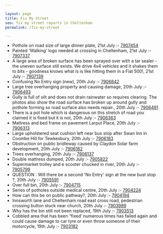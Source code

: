 ```yaml
---

layout: page
title: Fix My Street
seo: fix my street reports in Cheltenham
permalink: /fix-my-street

---
```


<!-- fix_marker starts -->

- Pothole on road size of large dinner plate, 21st July :- [7907454](https://www.fixmystreet.com/report/7907454)
- Painted 'Walking' logo needed at crossing in Cheltenham, 21st July :- [7907337](https://www.fixmystreet.com/report/7907337)
- A large area of broken surface has been sprayed over with a tar sealer - the uneven surface still exists. We drive 4x4 vehicles and it shakes them to bits - goodness knows what is is like hitting them in a Fiat 500!, 21st July :- [7907139](https://www.fixmystreet.com/report/7907139)
- Confusing No Entry sign (new), 20th July :- [7906842](https://www.fixmystreet.com/report/7906842)
- Large tree overhanging property and causing damage, 20th July :- [7906493](https://www.fixmystreet.com/report/7906493)
- Gully is full of silt and does not drain rainwater so requires clearing. The photos also show the road surface has broken up around gully and pothole forming so road surface also needs repair., 20th July :- [7906491](https://www.fixmystreet.com/report/7906491)
- There is a pot hole which is dangerous on this stretch of road you claimed it is fixed but it is not, 20th July :- [7906363](https://www.fixmystreet.com/report/7906363)
- Mattress and bed frame on pavement Larput Place, 20th July :- [7906313](https://www.fixmystreet.com/report/7906313)
- Large upholstered seat cushion left near bus stop after Swan Inn in Coombe Hill for Tewkesbury, 20th July :- [7906183](https://www.fixmystreet.com/report/7906183)
- Obstruction on public bridleway caused by Claydon Solar farm development, 20th July :- [7906182](https://www.fixmystreet.com/report/7906182)
- Trees overhanging, 20th July :- [7906137](https://www.fixmystreet.com/report/7906137)
- Double mattress dumped, 20th July :- [7905822](https://www.fixmystreet.com/report/7905822)
- Supermarket trolley and e scooter chucked in river, 20th July :- [7905799](https://www.fixmystreet.com/report/7905799)
- QUESTION : Will there be a second 'No Entry' sign at the new bust stop ?, 20th July :- [7905591](https://www.fixmystreet.com/report/7905591)
- Over full bin, 20th July :- [7904715](https://www.fixmystreet.com/report/7904715)
- Series of potholes outside medical centre, 20th July :- [7904224](https://www.fixmystreet.com/report/7904224)
- How can this be on public pathway?, 20th July :- [7904194](https://www.fixmystreet.com/report/7904194)
- Innsworth lane and Cheltenham road east cross road, pedestrian crossing button stuck near church, 20th July :- [7903989](https://www.fixmystreet.com/report/7903989)
- Why has the bin still not been replaced, 19th July :- [7903513](https://www.fixmystreet.com/report/7903513)
- Cobbled area that has been “fixed’ numerous times has failed again and could cause damage to car tyre or even throw someone of their motorcycle, 19th July :- [7903182](https://www.fixmystreet.com/report/7903182)

<!-- fix_marker ends -->